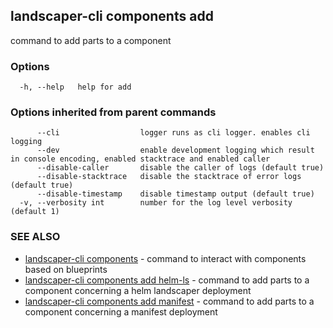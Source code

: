 ## landscaper-cli components add

command to add parts to a component

### Options

```
  -h, --help   help for add
```

### Options inherited from parent commands

```
      --cli                  logger runs as cli logger. enables cli logging
      --dev                  enable development logging which result in console encoding, enabled stacktrace and enabled caller
      --disable-caller       disable the caller of logs (default true)
      --disable-stacktrace   disable the stacktrace of error logs (default true)
      --disable-timestamp    disable timestamp output (default true)
  -v, --verbosity int        number for the log level verbosity (default 1)
```

### SEE ALSO

* [landscaper-cli components](landscaper-cli_components.md)	 - command to interact with components based on blueprints
* [landscaper-cli components add helm-ls](landscaper-cli_components_add_helm-ls.md)	 - command to add parts to a component concerning a helm landscaper deployment
* [landscaper-cli components add manifest](landscaper-cli_components_add_manifest.md)	 - command to add parts to a component concerning a manifest deployment

